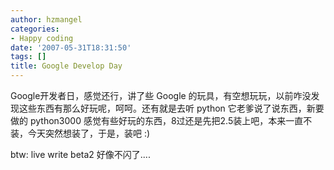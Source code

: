 ```yaml
---
author: hzmangel
categories:
- Happy coding
date: '2007-05-31T18:31:50'
tags: []
title: Google Develop Day
---
```

Google开发者日，感觉还行，讲了些 Google 的玩具，有空想玩玩，以前咋没发现这些东西有那么好玩呢，呵呵。还有就是去听 python
它老爹说了说东西，新要做的 python3000 感觉有些好玩的东西，8过还是先把2.5装上吧，本来一直不装，今天突然想装了，于是，装吧 :)

btw: live write beta2 好像不闪了....